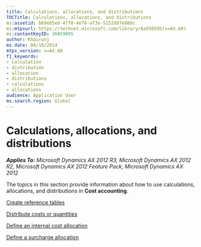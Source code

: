 ```yaml
---
title: Calculations, allocations, and distributions
TOCTitle: Calculations, allocations, and distributions
ms:assetid: b69eb5ed-47f0-4e76-af3e-5152d97e00dc
ms:mtpsurl: https://technet.microsoft.com/library/Aa550595(v=AX.60)
ms:contentKeyID: 36059095
author: Khairunj
ms.date: 04/18/2014
mtps_version: v=AX.60
f1_keywords:
- calculation
- distribution
- allocation
- distributions
- calculations
- allocations
audience: Application User
ms.search.region: Global
---
```


# Calculations, allocations, and distributions 


_**Applies To:** Microsoft Dynamics AX 2012 R3, Microsoft Dynamics AX 2012 R2, Microsoft Dynamics AX 2012 Feature Pack, Microsoft Dynamics AX 2012_

The topics in this section provide information about how to use calculations, allocations, and distributions in **Cost accounting**.

[Create reference tables](create-reference-tables.md)

[Distribute costs or quantities](distribute-costs-or-quantities.md)

[Define an internal cost allocation](define-an-internal-cost-allocation.md)

[Define a surcharge allocation](define-a-surcharge-allocation.md)

  


